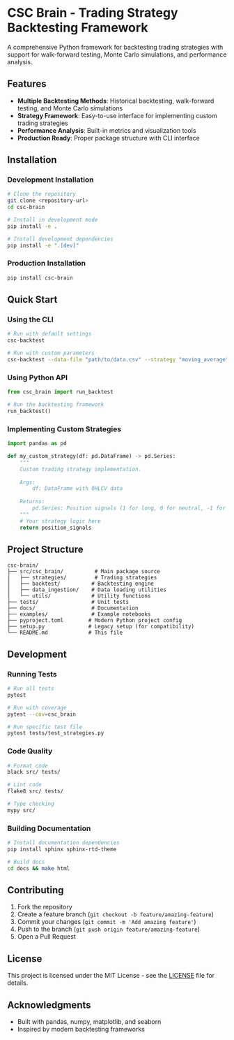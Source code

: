 # CSC Brain - Trading Strategy Backtesting Framework

A comprehensive Python framework for backtesting trading strategies with support for walk-forward testing, Monte Carlo simulations, and performance analysis.

## Features

- **Multiple Backtesting Methods**: Historical backtesting, walk-forward testing, and Monte Carlo simulations
- **Strategy Framework**: Easy-to-use interface for implementing custom trading strategies
- **Performance Analysis**: Built-in metrics and visualization tools
- **Production Ready**: Proper package structure with CLI interface

## Installation

### Development Installation

```bash
# Clone the repository
git clone <repository-url>
cd csc-brain

# Install in development mode
pip install -e .

# Install development dependencies
pip install -e ".[dev]"
```

### Production Installation

```bash
pip install csc-brain
```

## Quick Start

### Using the CLI

```bash
# Run with default settings
csc-backtest

# Run with custom parameters
csc-backtest --data-file "path/to/data.csv" --strategy "moving_average" --output-dir "results"
```

### Using Python API

```python
from csc_brain import run_backtest

# Run the backtesting framework
run_backtest()
```

### Implementing Custom Strategies

```python
import pandas as pd

def my_custom_strategy(df: pd.DataFrame) -> pd.Series:
    """
    Custom trading strategy implementation.
    
    Args:
        df: DataFrame with OHLCV data
        
    Returns:
        pd.Series: Position signals (1 for long, 0 for neutral, -1 for short)
    """
    # Your strategy logic here
    return position_signals
```

## Project Structure

```
csc-brain/
├── src/csc_brain/          # Main package source
│   ├── strategies/         # Trading strategies
│   ├── backtest/          # Backtesting engine
│   ├── data_ingestion/    # Data loading utilities
│   └── utils/             # Utility functions
├── tests/                 # Unit tests
├── docs/                  # Documentation
├── examples/              # Example notebooks
├── pyproject.toml        # Modern Python project config
├── setup.py              # Legacy setup (for compatibility)
└── README.md             # This file
```

## Development

### Running Tests

```bash
# Run all tests
pytest

# Run with coverage
pytest --cov=csc_brain

# Run specific test file
pytest tests/test_strategies.py
```

### Code Quality

```bash
# Format code
black src/ tests/

# Lint code
flake8 src/ tests/

# Type checking
mypy src/
```

### Building Documentation

```bash
# Install documentation dependencies
pip install sphinx sphinx-rtd-theme

# Build docs
cd docs && make html
```

## Contributing

1. Fork the repository
2. Create a feature branch (`git checkout -b feature/amazing-feature`)
3. Commit your changes (`git commit -m 'Add amazing feature'`)
4. Push to the branch (`git push origin feature/amazing-feature`)
5. Open a Pull Request

## License

This project is licensed under the MIT License - see the [LICENSE](LICENSE) file for details.

## Acknowledgments

- Built with pandas, numpy, matplotlib, and seaborn
- Inspired by modern backtesting frameworks
